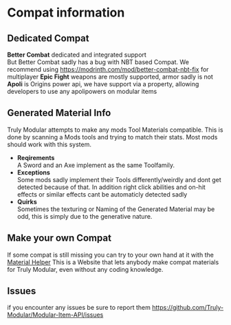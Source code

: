 # Compat information
## Dedicated Compat
**Better Combat** dedicated and integrated support  
  But Better Combat sadly has a bug with NBT based Compat. We recommend using https://modrinth.com/mod/better-combat-nbt-fix for multiplayer
**Epic Fight** weapons are mostly supported, armor sadly is not  
**Apoli** is Origins power api, we have support via a property, allowing developers to use any apolipowers on modular items  
## Generated Material Info
Truly Modular attempts to make any mods Tool Materials compatible.
This is done by scanning a Mods tools and trying to match their stats.
Most mods should work with this system.
- **Reqirements**  
A Sword and an Axe implement as the same Toolfamily.
- **Exceptions**  
Some mods sadly implement their Tools differently/weirdly and dont get detected because of that.
In addition right click abilities and on-hit effects or similar effects cant be automaticly detected sadly
- **Quirks**  
Sometimes the texturing or Naming of the Generated Material may be odd, this is simply due to the generative nature.
  
## Make your own Compat  
  
If some compat is still missing you can try to your own hand at it with the [Material Helper](https://truly-modular.github.io/Material-Helper/)
This is a Website that lets anybody make compat materials for Truly Modular, even without any coding knowledge.

## Issues
if you encounter any issues be sure to report them https://github.com/Truly-Modular/Modular-Item-API/issues
